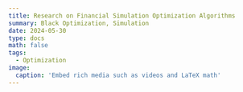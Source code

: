 ```yaml
---
title: Research on Financial Simulation Optimization Algorithms
summary: Black Optimization, Simulation
date: 2024-05-30
type: docs
math: false
tags:
  - Optimization
image:
  caption: 'Embed rich media such as videos and LaTeX math'
---
```

<!-- 
I am currently focused on conducting a comprehensive literature review, summarizing multiple research papers and presenting findings to my supervisor Prof. Yang. In terms of experimentation, I have completed the initial step of applying Monte Carlo Bayesian optimization to stock midprice modeling. The ongoing work involves integrating neural networks as surrogate models to further enhance the optimization process.
## 1. Introduction
### (1) Motivation:

The primary motivation for this study is to construct a parallel simulation system that replicates a real-world financial market. By ensuring the high fidelity of the simulation system, we can effectively model the real market. The ultimate goal is to use this system for counterfactual analysis—by intervening in the simulated market, we can predict potential changes, assisting businesses and governments in making informed decisions.

### (2) Research Questions:

One practical approach to achieving this is to optimize the simulation system's parameters, such that the system can replicate real-world market observations. This presents a complex optimization challenge, especially given that the simulation system often consists of multiple intelligent agents, each representing different social actors (e.g., market traders). As the number of agents grows, the problem escalates into a high-dimensional optimization task, essentially a black-box optimization problem.

## 2. Background and Literature Review

#### (1) Bayesian Methods and Their Variants:

Bayesian methods have long been employed in high-dimensional optimization, offering a probabilistic framework for modeling uncertainty. Variants of these methods have been developed to handle complex, high-dimensional problems more effectively, leveraging prior knowledge about the system.

#### (2) Random Embeddings:

One of the early approaches to high-dimensional Bayesian optimization is Random Embeddings (RE). The core idea is to project the high-dimensional space onto a lower-dimensional subspace using randomly generated projection matrices. Numerous studies provide rigorous mathematical proofs demonstrating the algorithm's invariance to the addition of irrelevant dimensions and rotations.

#### (3) Neural Network Surrogate Models:

Recent advancements in neural network-based surrogate models show promise in addressing high-dimensional problems more efficiently. Neural networks, through amortized training, allow for inference in high-dimensional spaces with just a single forward pass, avoiding the prohibitive complexity of traditional methods. This opens the possibility of extending Bayesian Optimization (BO) to high-dimensional problems without relying on external dimensionality reduction techniques like RE.

A potential approach involves using normalizing flows to model the high-dimensional parameters of a financial market. Additionally, a discriminator can be employed to distinguish between simulated and real data for calibration. This could also be extended to use a Generative Adversarial Network (GAN), where the generator produces market parameters and the discriminator evaluates the calibration accuracy against real data. The goal is to develop an automated calibration system using these advanced neural network architectures.

## 3. Data Description

The dataset for this study is sourced from Ping An Bank, a leading financial institution in China. A simulator has already been developed by the research group, providing the necessary environment for testing the optimization methods. The remaining task is to implement the optimization methods for this black-box optimization problem.

## 4. Methodology

To initiate this study, a Monte Carlo Approximate Bayesian Computation (ABC) method has been implemented as a preliminary approach. This serves as a baseline for testing the optimization framework. The next step involves implementing a neural network-based optimization method to enhance the system's performance. The goal is to leverage the neural network's ability to handle high-dimensional parameter spaces and create an efficient, automated calibration system.

## Reference
1. Chen, Yutian. Learning to learn without gradient descent by gradient descent (2016).
2. Frazier, Peter I. A Tutorial on Bayesian Optimization (2018).
3. Wang, Ziyu. Bayesian Optimization in a Billion Dimensions via Random Embeddings (2016).
4. Cranmer, Kyle. The Frontier of Simulation-Based Inference (2020).
5. Lueckmann, Jan-Matthis. Benchmarking Simulation-Based Inference (2021).
6. Dai, Zhongxiang. Sample-Then-Optimize Batch Neural Thompson Sampling (2022). -->

<!-- [Hugo Blox Builder](https://hugoblox.com) is designed to give technical content creators a seamless experience. You can focus on the content and the Hugo Blox Builder which this template is built upon handles the rest.

**Embed videos, podcasts, code, LaTeX math, and even test students!**

On this page, you'll find some examples of the types of technical content that can be rendered with Hugo Blox.

## Video

Teach your course by sharing videos with your students. Choose from one of the following approaches:

{{< youtube D2vj0WcvH5c >}}

**Youtube**:

    {{</* youtube w7Ft2ymGmfc */>}}

**Bilibili**:

    {{</* bilibili id="BV1WV4y1r7DF" */>}}

**Video file**

Videos may be added to a page by either placing them in your `assets/media/` media library or in your [page's folder](https://gohugo.io/content-management/page-bundles/), and then embedding them with the _video_ shortcode:

    {{</* video src="my_video.mp4" controls="yes" */>}}

## Podcast

You can add a podcast or music to a page by placing the MP3 file in the page's folder or the media library folder and then embedding the audio on your page with the _audio_ shortcode:

    {{</* audio src="ambient-piano.mp3" */>}}

Try it out:

{{< audio src="ambient-piano.mp3" >}}

## Test students

Provide a simple yet fun self-assessment by revealing the solutions to challenges with the `spoiler` shortcode:

```markdown
{{</* spoiler text="👉 Click to view the solution" */>}}
You found me!
{{</* /spoiler */>}}
```

renders as

{{< spoiler text="👉 Click to view the solution" >}} You found me 🎉 {{< /spoiler >}}

## Math

Hugo Blox Builder supports a Markdown extension for $\LaTeX$ math. You can enable this feature by toggling the `math` option in your `config/_default/params.yaml` file.

To render _inline_ or _block_ math, wrap your LaTeX math with `{{</* math */>}}$...${{</* /math */>}}` or `{{</* math */>}}$$...$${{</* /math */>}}`, respectively.

{{% callout note %}}
We wrap the LaTeX math in the Hugo Blox _math_ shortcode to prevent Hugo rendering our math as Markdown.
{{% /callout %}}

Example **math block**:

```latex
{{</* math */>}}
$$
\gamma_{n} = \frac{ \left | \left (\mathbf x_{n} - \mathbf x_{n-1} \right )^T \left [\nabla F (\mathbf x_{n}) - \nabla F (\mathbf x_{n-1}) \right ] \right |}{\left \|\nabla F(\mathbf{x}_{n}) - \nabla F(\mathbf{x}_{n-1}) \right \|^2}
$$
{{</* /math */>}}
```

renders as

{{< math >}}
$$\gamma_{n} = \frac{ \left | \left (\mathbf x_{n} - \mathbf x_{n-1} \right )^T \left [\nabla F (\mathbf x_{n}) - \nabla F (\mathbf x_{n-1}) \right ] \right |}{\left \|\nabla F(\mathbf{x}_{n}) - \nabla F(\mathbf{x}_{n-1}) \right \|^2}$$
{{< /math >}}

Example **inline math** `{{</* math */>}}$\nabla F(\mathbf{x}_{n})${{</* /math */>}}` renders as {{< math >}}$\nabla F(\mathbf{x}_{n})${{< /math >}}.

Example **multi-line math** using the math linebreak (`\\`):

```latex
{{</* math */>}}
$$f(k;p_{0}^{*}) = \begin{cases}p_{0}^{*} & \text{if }k=1, \\
1-p_{0}^{*} & \text{if }k=0.\end{cases}$$
{{</* /math */>}}
```

renders as

{{< math >}}

$$
f(k;p_{0}^{*}) = \begin{cases}p_{0}^{*} & \text{if }k=1, \\
1-p_{0}^{*} & \text{if }k=0.\end{cases}
$$

{{< /math >}}

## Code

Hugo Blox Builder utilises Hugo's Markdown extension for highlighting code syntax. The code theme can be selected in the `config/_default/params.yaml` file.


    ```python
    import pandas as pd
    data = pd.read_csv("data.csv")
    data.head()
    ```

renders as

```python
import pandas as pd
data = pd.read_csv("data.csv")
data.head()
```

## Inline Images

```go
{{</* icon name="python" */>}} Python
```

renders as

{{< icon name="python" >}} Python

## Did you find this page helpful? Consider sharing it 🙌 -->

